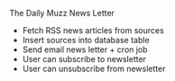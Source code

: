 The Daily Muzz News Letter

- Fetch RSS news articles from sources
- Insert sources into database table
- Send email news letter + cron job 
- User can subscribe to newsletter
- User can unsubscribe from newsletter